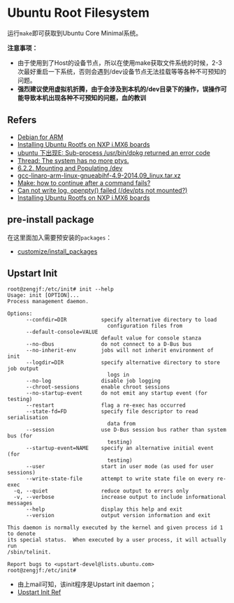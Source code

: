 # Ubuntu Root Filesystem

运行`make`即可获取到Ubuntu Core Minimal系统。

**注意事项：**  
* 由于使用到了Host的设备节点，所以在使用make获取文件系统的时候，2-3次最好重启一下系统，否则会遇到/dev设备节点无法挂载等等各种不可预知的问题。  
* **强烈建议使用虚拟机折腾，由于会涉及到本机的/dev目录下的操作，误操作可能导致本机出现各种不可预知的问题，血的教训**

## Refers

* [Debian for ARM](http://www.cnblogs.com/zengjfgit/p/6413894.html)
* [Installing Ubuntu Rootfs on NXP i.MX6 boards](https://community.nxp.com/docs/DOC-330147)
* [ubuntu 下出现E: Sub-process /usr/bin/dpkg returned an error code](http://blog.csdn.net/yusiguyuan/article/details/24269129)
* [Thread: The system has no more ptys.](https://ubuntuforums.org/showthread.php?t=1190892)
* [6.2.2. Mounting and Populating /dev](http://www.linuxfromscratch.org/lfs/view/stable/chapter06/kernfs.html#ch-system-bindmount)
* [gcc-linaro-arm-linux-gnueabihf-4.9-2014.09_linux.tar.xz](https://releases.linaro.org/archive/14.09/components/toolchain/binaries/)
* [Make: how to continue after a command fails?](https://stackoverflow.com/questions/2670130/make-how-to-continue-after-a-command-fails)
* [Can not write log, openpty() failed (/dev/pts not mounted?)](http://mqjing.blogspot.tw/2013/07/chroot-pts-w-can-not-write-log-openpty.html)
* [Installing Ubuntu Rootfs on NXP i.MX6 boards](https://community.nxp.com/docs/DOC-330147)

## pre-install package

在这里面加入需要预安装的`packages`：
* [customize/install_packages](customize/install_packages)

## Upstart Init 

```
root@zengjf:/etc/init# init --help
Usage: init [OPTION]...
Process management daemon.

Options:
      --confdir=DIR           specify alternative directory to load
                                configuration files from
      --default-console=VALUE
                              default value for console stanza
      --no-dbus               do not connect to a D-Bus bus
      --no-inherit-env        jobs will not inherit environment of init
      --logdir=DIR            specify alternative directory to store job output
                                logs in
      --no-log                disable job logging
      --chroot-sessions       enable chroot sessions
      --no-startup-event      do not emit any startup event (for testing)
      --restart               flag a re-exec has occurred
      --state-fd=FD           specify file descriptor to read serialisation
                                data from
      --session               use D-Bus session bus rather than system bus (for
                                testing)
      --startup-event=NAME    specify an alternative initial event (for
                                testing)
      --user                  start in user mode (as used for user sessions)
      --write-state-file      attempt to write state file on every re-exec
  -q, --quiet                 reduce output to errors only
  -v, --verbose               increase output to include informational messages
      --help                  display this help and exit
      --version               output version information and exit

This daemon is normally executed by the kernel and given process id 1 to denote
its special status.  When executed by a user process, it will actually run
/sbin/telinit.

Report bugs to <upstart-devel@lists.ubuntu.com>
root@zengjf:/etc/init#
```

* 由上mail可知，该init程序是Upstart init daemon；
* [Upstart Init Ref](http://manpages.ubuntu.com/manpages/trusty/man5/init.5.html)
